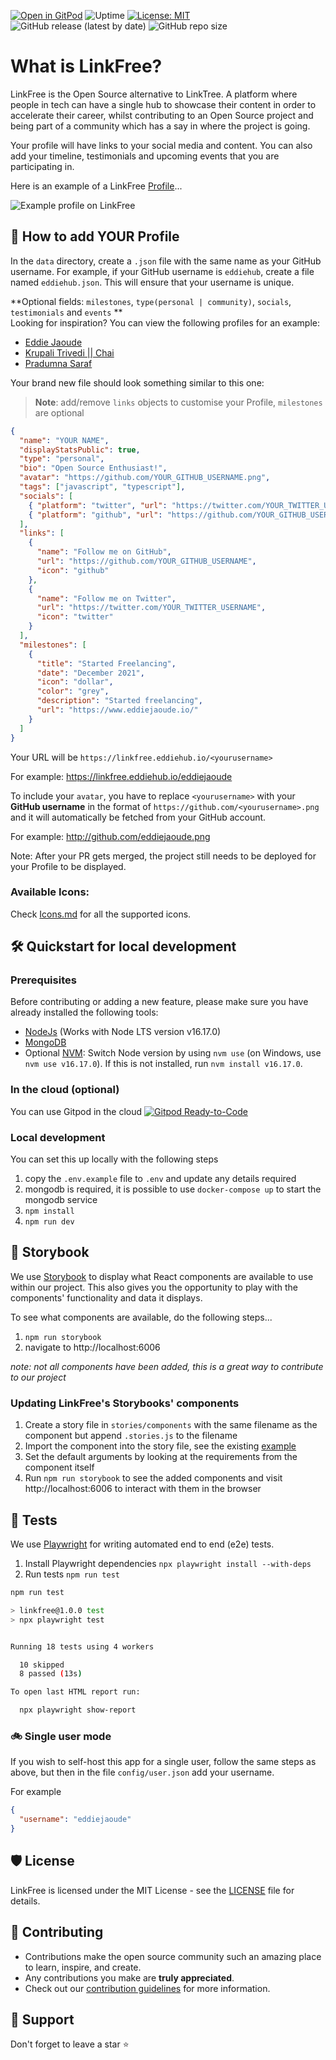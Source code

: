 [![Open in GitPod](https://img.shields.io/badge/Gitpod-Ready--to--Code-blue?logo=gitpod)](https://gitpod.io/#https://github.com/EddieHubCommunity/LinkFree) ![Uptime](https://img.shields.io/endpoint?url=https%3A%2F%2Fraw.githubusercontent.com%2FEddieHubCommunity%2Fmonitoring%2Fmaster%2Fapi%2Flink-free%2Fuptime.json) [![License: MIT](https://img.shields.io/badge/License-MIT-yellow.svg)](https://opensource.org/licenses/MIT) ![GitHub release (latest by date)](https://img.shields.io/github/v/release/EddieHubCommunity/LinkFree) ![GitHub repo size](https://img.shields.io/github/repo-size/EddieHubCommunity/LinkFree)

# What is LinkFree?

LinkFree is the Open Source alternative to LinkTree. A platform where people in tech can have a single hub to showcase their content in order to accelerate their career, whilst contributing to an Open Source project and being part of a community which has a say in where the project is going.

Your profile will have links to your social media and content. You can also add your timeline, testimonials and upcoming events that you are participating in.

Here is an example of a LinkFree [Profile](https://linkfree.eddiehub.io/eddiejaoude)...

![Example profile on LinkFree](https://user-images.githubusercontent.com/624760/207048057-0f8cc74f-cc50-4cb3-b1a9-7e37f1a66d2c.png)

## 🙂 How to add YOUR Profile

In the `data` directory, create a `.json` file with the same name as your GitHub username. For example, if your GitHub username is `eddiehub`, create a file named `eddiehub.json`. This will ensure that your username is unique. 

**Optional fields: `milestones`, `type(personal | community)`, `socials`, `testimonials` and `events` **\
Looking for inspiration? You can view the following profiles for an example:

- [Eddie Jaoude](https://github.com/EddieHubCommunity/LinkFree/blob/main/data/eddiejaoude.json)
- [Krupali Trivedi || Chai](https://github.com/EddieHubCommunity/LinkFree/blob/main/data/krupalitrivedi.json)
- [Pradumna Saraf](https://github.com/EddieHubCommunity/LinkFree/blob/main/data/Pradumnasaraf.json)

Your brand new file should look something similar to this one:

> **Note**: add/remove `links` objects to customise your Profile, `milestones` are optional

```json
{
  "name": "YOUR NAME",
  "displayStatsPublic": true,
  "type": "personal",
  "bio": "Open Source Enthusiast!",
  "avatar": "https://github.com/YOUR_GITHUB_USERNAME.png",
  "tags": ["javascript", "typescript"],
  "socials": [
    { "platform": "twitter", "url": "https://twitter.com/YOUR_TWITTER_USERNAME" },
    { "platform": "github", "url": "https://github.com/YOUR_GITHUB_USERNAME" }
  ],
  "links": [
    {
      "name": "Follow me on GitHub",
      "url": "https://github.com/YOUR_GITHUB_USERNAME",
      "icon": "github"
    },
    {
      "name": "Follow me on Twitter",
      "url": "https://twitter.com/YOUR_TWITTER_USERNAME",
      "icon": "twitter"
    }
  ],
  "milestones": [
    {
      "title": "Started Freelancing",
      "date": "December 2021",
      "icon": "dollar",
      "color": "grey",
      "description": "Started freelancing",
      "url": "https://www.eddiejaoude.io/"
    }
  ]
}
```

Your URL will be `https://linkfree.eddiehub.io/<yourusername>`

For example: <https://linkfree.eddiehub.io/eddiejaoude>

To include your `avatar`, you have to replace `<yourusername>` with your **GitHub username** in the format of `https://github.com/<yourusername>.png` and it will automatically be fetched from your GitHub account.

For example: <http://github.com/eddiejaoude.png>

Note: After your PR gets merged, the project still needs to be deployed for your Profile to be displayed.

### Available Icons:

Check [Icons.md](/icons.md) for all the supported icons.

## 🛠️ Quickstart for local development

### Prerequisites

Before contributing or adding a new feature, please make sure you have already installed the following tools:

- [NodeJs](https://nodejs.org/en/download/) (Works with Node LTS version v16.17.0)
- [MongoDB](https://www.mongodb.com/home)
- Optional [NVM](https://github.com/nvm-sh/nvm): Switch Node version by using `nvm use` (on Windows, use `nvm use v16.17.0`). If this is not installed, run `nvm install v16.17.0`.

### In the cloud (optional)

You can use Gitpod in the cloud [![Gitpod Ready-to-Code](https://img.shields.io/badge/Gitpod-Ready--to--Code-blue?logo=gitpod)](https://gitpod.io/#https://github.com/EddieHubCommunity/LinkFree/)

### Local development 

You can set this up locally with the following steps

1. copy the `.env.example` file to `.env` and update any details required
1. mongodb is required, it is possible to use `docker-compose up` to start the mongodb service
1. `npm install`
1. `npm run dev`

## 📘 Storybook

We use [Storybook](https://storybook.js.org) to display what React components are available to use within our project. This also gives you the opportunity to play with the components' functionality and data it displays.

To see what components are available, do the following steps...

1. `npm run storybook`
1. navigate to http://localhost:6006

*note: not all components have been added, this is a great way to contribute to our project*

### Updating LinkFree's Storybooks' components

1. Create a story file in `stories/components` with the same filename as the component but append `.stories.js` to the filename
1. Import the component into the story file, see the existing [example](https://github.com/EddieHubCommunity/LinkFree/blob/main/stories/components/user/UserLink.stories.js)
1. Set the default arguments by looking at the requirements from the component itself
1. Run `npm run storybook` to see the added components and visit http://localhost:6006 to interact with them in the browser 

## 🧪 Tests

We use [Playwright](http://playwright.dev) for writing automated end to end (e2e) tests.

1. Install Playwright dependencies `npx playwright install --with-deps`
1. Run tests `npm run test`

```bash
npm run test

> linkfree@1.0.0 test
> npx playwright test


Running 18 tests using 4 workers

  10 skipped
  8 passed (13s)

To open last HTML report run:

  npx playwright show-report
```

### 🚲 Single user mode

If you wish to self-host this app for a single user, follow the same steps as above, but then in the file `config/user.json` add your username.

For example

```json
{
  "username": "eddiejaoude"
}
```

## 🛡️ License

LinkFree is licensed under the MIT License - see the [LICENSE](LICENSE) file for details.

## 🧰 Contributing

- Contributions make the open source community such an amazing place to learn, inspire, and create.
- Any contributions you make are **truly appreciated**.
- Check out our [contribution guidelines](./docs/contributing/CONTRIBUTING.md) for more information.

## 🙏 Support

Don't forget to leave a star ⭐️
